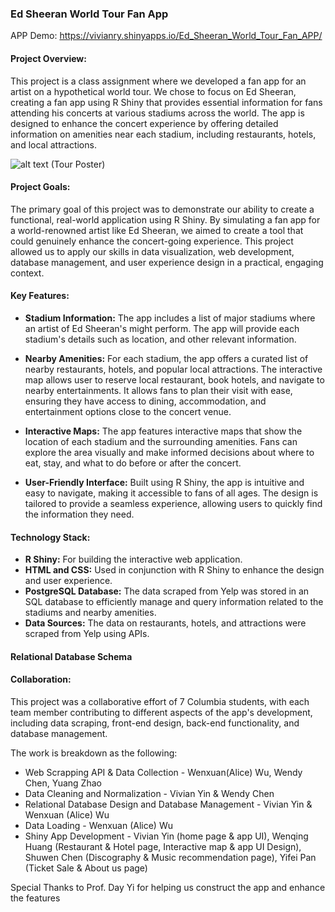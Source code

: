 ### Ed Sheeran World Tour Fan App 

APP Demo: https://vivianry.shinyapps.io/Ed_Sheeran_World_Tour_Fan_APP/

#### Project Overview:
This project is a class assignment where we developed a fan app for an artist on a hypothetical world tour. We chose to focus on Ed Sheeran, creating a fan app using R Shiny that provides essential information for fans attending his concerts at various stadiums across the world. The app is designed to enhance the concert experience by offering detailed information on amenities near each stadium, including restaurants, hotels, and local attractions.

![alt text]((https://github.com/0vv0xtt/Ed_Sheeran_Tour_Fan_App/blob/79cf008cf37c8f42a6081b31d921315333147d3b/Ed%20Sheeran%20Tour%20Poster.jpg))
(Tour Poster)

#### Project Goals:
The primary goal of this project was to demonstrate our ability to create a functional, real-world application using R Shiny. By simulating a fan app for a world-renowned artist like Ed Sheeran, we aimed to create a tool that could genuinely enhance the concert-going experience. This project allowed us to apply our skills in data visualization, web development, database management, and user experience design in a practical, engaging context.

#### Key Features:
- **Stadium Information:** The app includes a list of major stadiums where an artist of Ed Sheeran's might perform. The app will provide each stadium's details such as location, and other relevant information.
  
- **Nearby Amenities:** For each stadium, the app offers a curated list of nearby restaurants, hotels, and popular local attractions. The interactive map allows user to reserve local restaurant, book hotels, and navigate to nearby entertainments. It allows fans to plan their visit with ease, ensuring they have access to dining, accommodation, and entertainment options close to the concert venue. 
  
- **Interactive Maps:** The app features interactive maps that show the location of each stadium and the surrounding amenities. Fans can explore the area visually and make informed decisions about where to eat, stay, and what to do before or after the concert.

- **User-Friendly Interface:** Built using R Shiny, the app is intuitive and easy to navigate, making it accessible to fans of all ages. The design is tailored to provide a seamless experience, allowing users to quickly find the information they need.

#### Technology Stack:
- **R Shiny:** For building the interactive web application.
- **HTML and CSS:** Used in conjunction with R Shiny to enhance the design and user experience.
- **PostgreSQL Database:** The data scraped from Yelp was stored in an SQL database to efficiently manage and query information related to the stadiums and nearby amenities.
- **Data Sources:** The data on restaurants, hotels, and attractions were scraped from Yelp using APIs.

#### Relational Database Schema

#### Collaboration:
This project was a collaborative effort of 7 Columbia students, with each team member contributing to different aspects of the app's development, including data scraping, front-end design, back-end functionality, and database management.

The work is breakdown as the following:
- Web Scrapping API & Data Collection - Wenxuan(Alice) Wu, Wendy Chen, Yuang Zhao
- Data Cleaning and Normalization - Vivian Yin & Wendy Chen
- Relational Database Design and Database Management - Vivian Yin & Wenxuan (Alice) Wu
- Data Loading - Wenxuan (Alice) Wu
- Shiny App Development - Vivian Yin (home page & app UI), Wenqing Huang (Restaurant & Hotel page, Interactive map & app UI Design), Shuwen Chen (Discography & Music recommendation page), Yifei Pan (Ticket Sale & About us page)

Special Thanks to Prof. Day Yi for helping us construct the app and enhance the features
